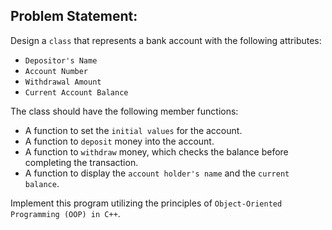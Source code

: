 ## Problem Statement:

Design a `class` that represents a bank account with the following attributes:

- `Depositor's Name`
- `Account Number`
- `Withdrawal Amount`
- `Current Account Balance`

The class should have the following member functions:

- A function to set the `initial values` for the account.
- A function to `deposit` money into the account.
- A function to `withdraw` money, which checks the balance before completing the transaction.
- A function to display the `account holder's name` and the `current balance`.

Implement this program utilizing the principles of `Object-Oriented Programming (OOP) in C++`.
